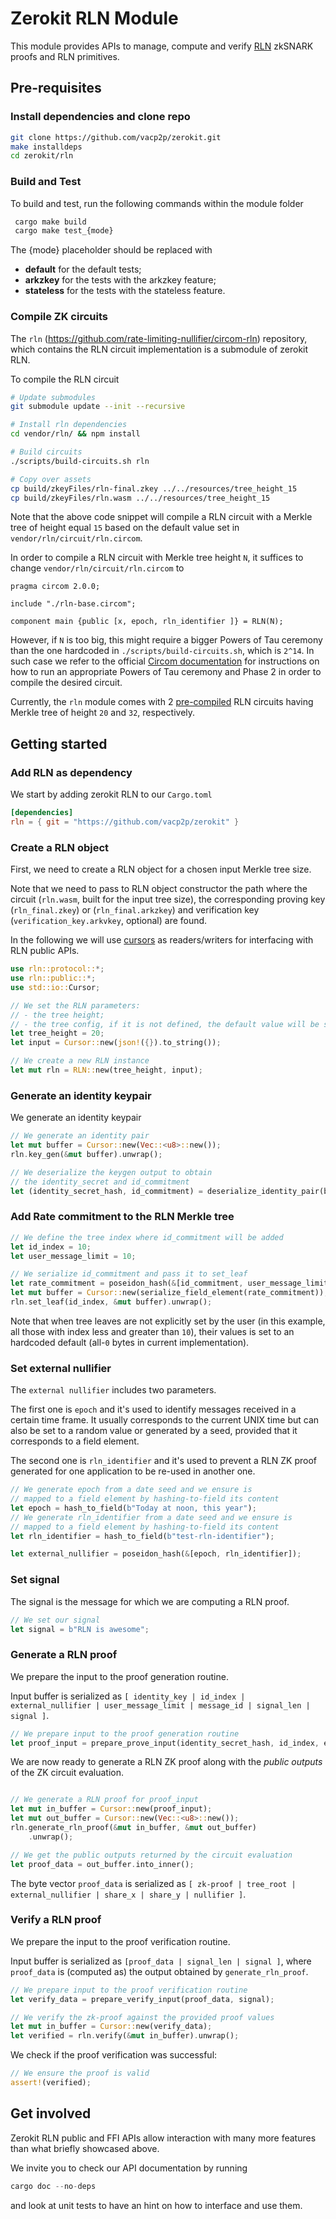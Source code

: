 # Zerokit RLN Module

This module provides APIs to manage, compute and verify [RLN](https://rfc.vac.dev/spec/32/) zkSNARK proofs and RLN primitives.

## Pre-requisites

### Install dependencies and clone repo

```sh
git clone https://github.com/vacp2p/zerokit.git
make installdeps
cd zerokit/rln
```

### Build and Test

To build and test, run the following commands within the module folder

``` bash
 cargo make build
 cargo make test_{mode}
```

The {mode} placeholder should be replaced with

* **default** for the default tests;
* **arkzkey** for the tests with the arkzkey feature;
* **stateless** for the tests with the stateless feature.

### Compile ZK circuits

The `rln` (<https://github.com/rate-limiting-nullifier/circom-rln>) repository, which contains the RLN circuit implementation is a submodule of zerokit RLN.

To compile the RLN circuit

```sh
# Update submodules
git submodule update --init --recursive

# Install rln dependencies
cd vendor/rln/ && npm install

# Build circuits
./scripts/build-circuits.sh rln

# Copy over assets
cp build/zkeyFiles/rln-final.zkey ../../resources/tree_height_15
cp build/zkeyFiles/rln.wasm ../../resources/tree_height_15
```

Note that the above code snippet will compile a RLN circuit with a Merkle tree of height equal `15` based on the default value set in `vendor/rln/circuit/rln.circom`.

In order to compile a RLN circuit with Merkle tree height `N`, it suffices to change `vendor/rln/circuit/rln.circom` to

```text
pragma circom 2.0.0;

include "./rln-base.circom";

component main {public [x, epoch, rln_identifier ]} = RLN(N);
```

However, if `N` is too big, this might require a bigger Powers of Tau ceremony than the one hardcoded in `./scripts/build-circuits.sh`, which is `2^14`.
In such case we refer to the official [Circom documentation](https://docs.circom.io/getting-started/proving-circuits/#powers-of-tau) for instructions on how to run an appropriate Powers of Tau ceremony and Phase 2 in order to compile the desired circuit.

Currently, the `rln` module comes with 2 [pre-compiled](https://github.com/vacp2p/zerokit/tree/master/rln/resources) RLN circuits having Merkle tree of height `20` and `32`, respectively.

## Getting started

### Add RLN as dependency

We start by adding zerokit RLN to our `Cargo.toml`

```toml
[dependencies]
rln = { git = "https://github.com/vacp2p/zerokit" }
```

### Create a RLN object

First, we need to create a RLN object for a chosen input Merkle tree size.

Note that we need to pass to RLN object constructor the path where the circuit (`rln.wasm`, built for the input tree size), the corresponding proving key (`rln_final.zkey`) or (`rln_final.arkzkey`) and verification key (`verification_key.arkvkey`, optional) are found.

In the following we will use [cursors](https://doc.rust-lang.org/std/io/struct.Cursor.html) as readers/writers for interfacing with RLN public APIs.

```rust
use rln::protocol::*;
use rln::public::*;
use std::io::Cursor;

// We set the RLN parameters:
// - the tree height;
// - the tree config, if it is not defined, the default value will be set
let tree_height = 20;
let input = Cursor::new(json!({}).to_string());

// We create a new RLN instance
let mut rln = RLN::new(tree_height, input);
```

### Generate an identity keypair

We generate an identity keypair

```rust
// We generate an identity pair
let mut buffer = Cursor::new(Vec::<u8>::new());
rln.key_gen(&mut buffer).unwrap();

// We deserialize the keygen output to obtain
// the identity_secret and id_commitment
let (identity_secret_hash, id_commitment) = deserialize_identity_pair(buffer.into_inner());
```

### Add Rate commitment to the RLN Merkle tree

```rust
// We define the tree index where id_commitment will be added
let id_index = 10;
let user_message_limit = 10;

// We serialize id_commitment and pass it to set_leaf
let rate_commitment = poseidon_hash(&[id_commitment, user_message_limit]);
let mut buffer = Cursor::new(serialize_field_element(rate_commitment));
rln.set_leaf(id_index, &mut buffer).unwrap();
```

Note that when tree leaves are not explicitly set by the user (in this example, all those with index less and greater than `10`), their values is set to an hardcoded default (all-`0` bytes in current implementation).

### Set external nullifier

The `external nullifier` includes two parameters.

The first one is `epoch` and it's used to identify messages received in a certain time frame. It usually corresponds to the current UNIX time but can also be set to a random value or generated by a seed, provided that it corresponds to a field element.

The second one is `rln_identifier` and it's used to prevent a RLN ZK proof generated for one application to be re-used in another one.

```rust
// We generate epoch from a date seed and we ensure is
// mapped to a field element by hashing-to-field its content
let epoch = hash_to_field(b"Today at noon, this year");
// We generate rln_identifier from a date seed and we ensure is
// mapped to a field element by hashing-to-field its content
let rln_identifier = hash_to_field(b"test-rln-identifier");

let external_nullifier = poseidon_hash(&[epoch, rln_identifier]);
```

### Set signal

The signal is the message for which we are computing a RLN proof.

```rust
// We set our signal
let signal = b"RLN is awesome";
```

### Generate a RLN proof

We prepare the input to the proof generation routine.

Input buffer is serialized as `[ identity_key | id_index | external_nullifier | user_message_limit | message_id | signal_len | signal ]`.

```rust
// We prepare input to the proof generation routine
let proof_input = prepare_prove_input(identity_secret_hash, id_index, external_nullifier, signal);
```

We are now ready to generate a RLN ZK proof along with the _public outputs_ of the ZK circuit evaluation.

```rust

// We generate a RLN proof for proof_input
let mut in_buffer = Cursor::new(proof_input);
let mut out_buffer = Cursor::new(Vec::<u8>::new());
rln.generate_rln_proof(&mut in_buffer, &mut out_buffer)
    .unwrap();

// We get the public outputs returned by the circuit evaluation
let proof_data = out_buffer.into_inner();
```

The byte vector `proof_data` is serialized as `[ zk-proof | tree_root | external_nullifier | share_x | share_y | nullifier ]`.

### Verify a RLN proof

We prepare the input to the proof verification routine.

Input buffer is serialized as `[proof_data | signal_len | signal ]`, where `proof_data` is (computed as) the output obtained by `generate_rln_proof`.

```rust
// We prepare input to the proof verification routine
let verify_data = prepare_verify_input(proof_data, signal);

// We verify the zk-proof against the provided proof values
let mut in_buffer = Cursor::new(verify_data);
let verified = rln.verify(&mut in_buffer).unwrap();
```

We check if the proof verification was successful:

```rust
// We ensure the proof is valid
assert!(verified);
```

## Get involved

Zerokit RLN public and FFI APIs allow interaction with many more features than what briefly showcased above.

We invite you to check our API documentation by running

```rust
cargo doc --no-deps
```

and look at unit tests to have an hint on how to interface and use them.
